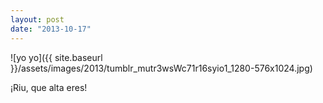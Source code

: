 ```yaml
---
layout: post
date: "2013-10-17"
---
```


![yo yo]({{ site.baseurl }}/assets/images/2013/tumblr_mutr3wsWc71r16syio1_1280-576x1024.jpg)

¡Riu, que alta eres!
